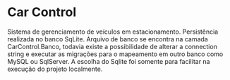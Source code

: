 # Car Control
Sistema de gerenciamento de veículos em estacionamento.
Persistência realizada no banco SqLite. Arquivo de banco se encontra na camada CarControl.Banco, todavia existe a possibilidade de alterar a
connection string e executar as migrações para o mapeamento em outro banco como MySQL ou SqlServer. A escolha do Sqlite foi somente para facilitar na execução do projeto localmente. 


